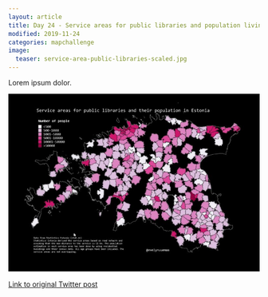 ```yaml
---
layout: article
title: Day 24 - Service areas for public libraries and population living in the service areas
modified: 2019-11-24
categories: mapchallenge
image:
  teaser: service-area-public-libraries-scaled.jpg
---
```


Lorem ipsum dolor.

![image of day 24 post](../../images/service-area-public-libraries-scaled.jpg)

[Link to original Twitter post](https://twitter.com/evelynuuemaa/status/24)
